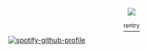 <p align="center">

  
<img src="https://i.imgur.com/kWlRZX0.png" />

<p align="center">
<a href="https://rentry.co/picayunedreams-"> <sup> rentry </sup>

[![spotify-github-profile](https://spotify-github-profile.kittinanx.com/api/view?uid=5x4d706065ojzvlgyjwa5n0m6&cover_image=true&theme=natemoo-re&show_offline=false&background_color=ffffff&interchange=true&bar_color=de8d1b&bar_color_cover=false)](https://github.com/kittinan/spotify-github-profile)
